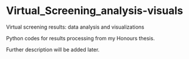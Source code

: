 # Virtual_Screening_analysis-visuals
Virtual screening results: data analysis and visualizations

Python codes for results processing from my Honours thesis.

Further description will be added later.
